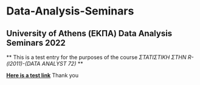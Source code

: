 # Data-Analysis-Seminars
## University of Athens (ΕΚΠΑ) Data Analysis Seminars 2022
** This is a test entry for the purposes of the course *ΣΤΑΤΙΣΤΙΚΗ ΣΤΗΝ R-(l2011)-(DATA ANALYST 72)* **

[**Here is a test link**](https://github.com/ManKoronios/Data-Analysis-Seminars/blob/main/Example%20of%20README.md)
Thank you
